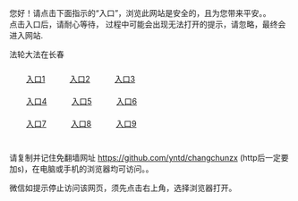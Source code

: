 您好！请点击下面指示的“入口”，浏览此网站是安全的，且为您带来平安。。 <br/>
点击入口后，请耐心等待， 过程中可能会出现无法打开的提示，请忽略，最终会进入网站. </br>

法轮大法在长春<br/>
<div style="padding:10px"><a style="margin:20px" target="_blank" href="https://d34av7e0ubx6s.cloudfront.net/2Qpsp?jhiexeww" id="ccLink1" rel="nofollow">入口1</a> <a target="_blank" style="margin:20px" href="https://d3su4n4ithidwr.cloudfront.net/2Qpsp?zxcig" id="ccLink2" rel="nofollow">入口2</a> <a style="margin:20px" target="_blank" href="https://d2a8h8d3nvq5nl.cloudfront.net/2Qpsp?hswgbwqd" id="ccLink3" rel="nofollow">入口3</a></div>

<div style="padding:10px" ><a style="margin:20px" target="_blank" href="https://d34av7e0ubx6s.cloudfront.net/2Qpsp?jhiexeww" id="ccLink4" rel="nofollow">入口4</a> <a style="margin:20px" href="https://d3su4n4ithidwr.cloudfront.net/2Qpsp?zxcig" target="_blank" id="ccLink5" rel="nofollow">入口5</a> <a style="margin:20px" href="https://d2a8h8d3nvq5nl.cloudfront.net/2Qpsp?hswgbwqd" target="_blank" id="ccLink6" rel="nofollow">入口6</a></div>

<div style="padding:10px"><a style="margin:20px" target="_blank" href="https://d34av7e0ubx6s.cloudfront.net/2Qpsp?jhiexeww" id="ccLink7" rel="nofollow">入口7</a> <a style="margin:20px" href="https://d3su4n4ithidwr.cloudfront.net/2Qpsp?zxcig" target="_blank" id="ccLink8" rel="nofollow">入口8</a> <a style="margin:20px" target="_blank" href="https://d2a8h8d3nvq5nl.cloudfront.net/2Qpsp?hswgbwqd" id="ccLink9" rel="nofollow">入口9</a></div>

<br/>



请复制并记住免翻墙网址 https://github.com/yntd/changchunzx (http后一定要加s)，在电脑或手机的浏览器均可访问。。<br/>

微信如提示停止访问该网页，须先点击右上角，选择浏览器打开。
